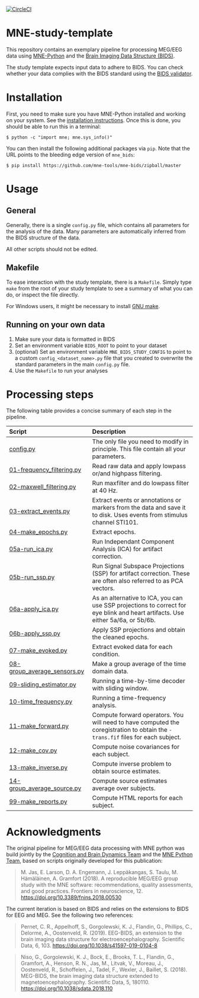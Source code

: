 [![CircleCI](https://circleci.com/gh/brainthemind/CogBrainDyn_MEG_Pipeline.svg?style=svg)](https://circleci.com/gh/brainthemind/CogBrainDyn_MEG_Pipeline)

# MNE-study-template

This repository contains an exemplary pipeline for processing MEG/EEG data
using [MNE-Python](mne.tools) and the [Brain Imaging Data Structure (BIDS)](https://bids.neuroimaging.io/).

The study template expects input data to adhere to BIDS. You can check whether
your data complies with the BIDS standard using the [BIDS validator]().

# Installation

First, you need to make sure you have MNE-Python installed and working on your
system. See the [installation instructions](http://martinos.org/mne/stable/install_mne_python.html).
Once this is done, you should be able to run this in a terminal:

`$ python -c "import mne; mne.sys_info()"`

You can then install the following additional packages via `pip`. Note that
the URL points to the bleeding edge version of `mne_bids`:

`$ pip install https://github.com/mne-tools/mne-bids/zipball/master`

# Usage

## General

Generally, there is a single `config.py` file, which contains all parameters
for the analysis of the data. Many parameters are automatically inferred from
the BIDS structure of the data.

All other scripts should not be edited.

## Makefile

To ease interaction with the study template, there is a `Makefile`. Simply
type `make` from the root of your study template to see a summary of what
you can do, or inspect the file directly.

For Windows users, it might be necessary to install [GNU make](https://chocolatey.org/packages/make).

## Running on your own data

1. Make sure your data is formatted in BIDS
1. Set an environment variable `BIDS_ROOT` to point to your dataset
1. (optional) Set an environment variable `MNE_BIDS_STUDY_CONFIG` to point to
   a custom `config_<dataset_name>.py` file that you created to overwrite
	 the standard parameters in the main `config.py` file.
1. Use the `Makefile` to run your analyses

# Processing steps

The following table provides a concise summary of each step in the pipeline.

| Script | Description |
|:-----------|:----------------------------------------------------------|
| [config.py](config.py) | The only file you need to modify in principle. This file contain all your parameters. |
| [01-frequency_filtering.py](01-frequency_filtering.py) | Read raw data and apply lowpass or/and highpass filtering. |
| [02-maxwell_filtering.py](02-maxwell_filtering_sss.py) | Run maxfilter and do lowpass filter at 40 Hz. |
| [03-extract_events.py](03-extract_events.py) | Extract events or annotations or markers from the data and save it to disk. Uses events from stimulus channel STI101. |
| [04-make_epochs.py](04-make_epochs.py) | Extract epochs. |
| [05a-run_ica.py](05a-run_ica.py) | Run Independant Component Analysis (ICA) for artifact correction. |
| [05b-run_ssp.py](05a-run_ssp.py) | Run Signal Subspace Projections (SSP) for artifact correction. These are often also referred to as PCA vectors. |
| [06a-apply_ica.py](06a-apply_ica.py) | As an alternative to ICA, you can use SSP projections to correct for eye blink and heart artifacts. Use either 5a/6a, or 5b/6b. |
| [06b-apply_ssp.py](06b-apply_ssp.py) | Apply SSP projections and obtain the cleaned epochs.  |
| [07-make_evoked.py](07-make_evoked.py) | Extract evoked data for each condition. |
| [08-group_average_sensors.py](08-group_average_sensors.py) | Make a group average of the time domain data. |
| [09-sliding_estimator.py](09-sliding_estimator.py) | Running a time-by-time decoder with sliding window. |
| [10-time_frequency.py](10-time_frequency.py) | Running a time-frequency analysis. |
| [11-make_forward.py](11-make_forward.py) | Compute forward operators. You will need to have computed the coregistration to obtain the `-trans.fif` files for each subject. |
| [12-make_cov.py](12-make_cov.py) | Compute noise covariances for each subject. |
| [13-make_inverse.py](13-make_inverse.py) | Compute inverse problem to obtain source estimates. |
| [14-group_average_source.py](14-group_average_source.py) | Compute source estimates average over subjects. |
| [99-make_reports.py](99-make_reports.py) | Compute HTML reports for each subject. |


# Acknowledgments

The original pipeline for MEG/EEG data processing with MNE python was build
jointly by the [Cognition and Brain Dynamics Team](https://brainthemind.com/)
and the [MNE Python Team](https://martinos.org/mne/stable/index.html),
based on scripts originally developed for this publication:

> M. Jas, E. Larson, D. A. Engemann, J. Leppäkangas, S. Taulu, M. Hämäläinen,
> A. Gramfort (2018). A reproducible MEG/EEG group study with the MNE software:
> recommendations, quality assessments, and good practices. Frontiers in
> neuroscience, 12. https://doi.org/10.3389/fnins.2018.00530

The current iteration is based on BIDS and relies on the extensions to BIDS
for EEG and MEG. See the following two references:

> Pernet, C. R., Appelhoff, S., Gorgolewski, K. J., Flandin, G.,
> Phillips, C., Delorme, A., Oostenveld, R. (2019). EEG-BIDS, an extension
> to the brain imaging data structure for electroencephalography. Scientific
> Data, 6, 103. https://doi.org/10.1038/s41597-019-0104-8

> Niso, G., Gorgolewski, K. J., Bock, E., Brooks, T. L., Flandin, G., Gramfort, A.,
> Henson, R. N., Jas, M., Litvak, V., Moreau, J., Oostenveld, R., Schoffelen, J.,
> Tadel, F., Wexler, J., Baillet, S. (2018). MEG-BIDS, the brain imaging data
> structure extended to magnetoencephalography. Scientific Data, 5, 180110.
> https://doi.org/10.1038/sdata.2018.110
